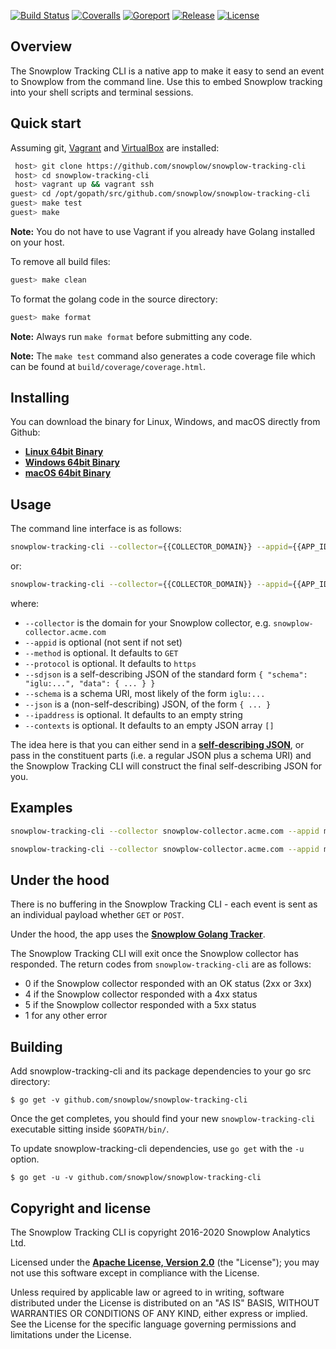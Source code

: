 [![Build Status][travis-image]][travis] [![Coveralls][coveralls-image]][coveralls] [![Goreport][goreport-image]][goreport] [![Release][release-image]][releases] [![License][license-image]][license]

## Overview

The Snowplow Tracking CLI is a native app to make it easy to send an event to Snowplow from the command line. Use this to embed Snowplow tracking into your shell scripts and terminal sessions.

## Quick start

Assuming git, [Vagrant][vagrant-url] and [VirtualBox][virtualbox-url] are installed:

```bash
 host> git clone https://github.com/snowplow/snowplow-tracking-cli
 host> cd snowplow-tracking-cli
 host> vagrant up && vagrant ssh
guest> cd /opt/gopath/src/github.com/snowplow/snowplow-tracking-cli
guest> make test
guest> make
```

**Note:** You do not have to use Vagrant if you already have Golang installed on your host.

To remove all build files:

```bash
guest> make clean
```

To format the golang code in the source directory:

```bash
guest> make format
```

**Note:** Always run `make format` before submitting any code.

**Note:** The `make test` command also generates a code coverage file which can be found at `build/coverage/coverage.html`.

## Installing

You can download the binary for Linux, Windows, and macOS directly from Github:

* [**Linux 64bit Binary**][linux-binary]
* [**Windows 64bit Binary**][windows-binary]
* [**macOS 64bit Binary**][darwin-binary]

## Usage

The command line interface is as follows:

```bash
snowplow-tracking-cli --collector={{COLLECTOR_DOMAIN}} --appid={{APP_ID}} --method=[POST|GET] --sdjson={{SELF_DESC_JSON}}
```

or:

```bash
snowplow-tracking-cli --collector={{COLLECTOR_DOMAIN}} --appid={{APP_ID}} --method=[POST|GET] --schema={{SCHEMA_URI}} --json={{JSON}}
```

where:

* `--collector` is the domain for your Snowplow collector, e.g. `snowplow-collector.acme.com`
* `--appid` is optional (not sent if not set)
* `--method` is optional. It defaults to `GET`
* `--protocol` is optional. It defaults to `https`
* `--sdjson` is a self-describing JSON of the standard form `{ "schema": "iglu:...", "data": { ... } }`
* `--schema` is a schema URI, most likely of the form `iglu:...`
* `--json` is a (non-self-describing) JSON, of the form `{ ... }`
* `--ipaddress` is optional. It defaults to an empty string
* `--contexts` is optional. It defaults to an empty JSON array `[]`

The idea here is that you can either send in a [**self-describing JSON**][sd-json], or pass in the constituent parts (i.e. a regular JSON plus a schema URI) and the Snowplow Tracking CLI will construct the final self-describing JSON for you.

## Examples

```bash
snowplow-tracking-cli --collector snowplow-collector.acme.com --appid myappid --method POST --schema iglu:com.snowplowanalytics.snowplow/event/jsonschema/1-0-0 --json "{\"hello\":\"world\"}"
```

```bash
snowplow-tracking-cli --collector snowplow-collector.acme.com --appid myappid --method POST --sdjson "{\"schema\":\"iglu:com.snowplowanalytics.snowplow/event/jsonschema/1-0-0\", \"data\":{\"hello\":\"world\"}}"
```

## Under the hood

There is no buffering in the Snowplow Tracking CLI - each event is sent as an individual payload whether `GET` or `POST`.

Under the hood, the app uses the [**Snowplow Golang Tracker**][golang-tracker].

The Snowplow Tracking CLI will exit once the Snowplow collector has responded. The return codes from `snowplow-tracking-cli` are as follows:

* 0 if the Snowplow collector responded with an OK status (2xx or 3xx)
* 4 if the Snowplow collector responded with a 4xx status
* 5 if the Snowplow collector responded with a 5xx status
* 1 for any other error

## Building

Add snowplow-tracking-cli and its package dependencies to your go src directory:

```
$ go get -v github.com/snowplow/snowplow-tracking-cli
```

Once the get completes, you should find your new `snowplow-tracking-cli` executable sitting inside `$GOPATH/bin/`.

To update snowplow-tracking-cli dependencies, use `go get` with the `-u` option.

```
$ go get -u -v github.com/snowplow/snowplow-tracking-cli
```

## Copyright and license

The Snowplow Tracking CLI is copyright 2016-2020 Snowplow Analytics Ltd.

Licensed under the **[Apache License, Version 2.0][license]** (the "License");
you may not use this software except in compliance with the License.

Unless required by applicable law or agreed to in writing, software
distributed under the License is distributed on an "AS IS" BASIS,
WITHOUT WARRANTIES OR CONDITIONS OF ANY KIND, either express or implied.
See the License for the specific language governing permissions and
limitations under the License.

[license]: http://www.apache.org/licenses/LICENSE-2.0

[travis-image]: https://travis-ci.org/snowplow/snowplow-tracking-cli.png?branch=master
[travis]: https://travis-ci.org/snowplow/snowplow-tracking-cli

[release-image]: http://img.shields.io/badge/release-0.4.0-6ad7e5.svg?style=flat
[releases]: https://github.com/snowplow/snowplow-tracking-cli/releases

[license-image]: http://img.shields.io/badge/license-Apache--2-blue.svg?style=flat
[license]: http://www.apache.org/licenses/LICENSE-2.0

[goreport-image]: https://goreportcard.com/badge/github.com/snowplow/snowplow-tracking-cli
[goreport]: https://goreportcard.com/report/github.com/snowplow/snowplow-tracking-cli

[coveralls-image]: https://coveralls.io/repos/github/snowplow/snowplow-tracking-cli/badge.svg?branch=master
[coveralls]: https://coveralls.io/github/snowplow/snowplow-tracking-cli?branch=master

[golang-tracker]: https://github.com/snowplow/snowplow-golang-tracker
[sd-json]: http://snowplowanalytics.com/blog/2014/05/15/introducing-self-describing-jsons/

[linux-binary]: https://github.com/snowplow/snowplow-tracking-cli/releases/download/0.4.0/snowplow_tracking_cli_0.4.0_linux_amd64.zip
[windows-binary]: https://github.com/snowplow/snowplow-tracking-cli/releases/download/0.4.0/snowplow_tracking_cli_0.4.0_windows_amd64.zip
[darwin-binary]: https://github.com/snowplow/snowplow-tracking-cli/releases/download/0.4.0/snowplow_tracking_cli_0.4.0_darwin_amd64.zip

[vagrant-url]: http://docs.vagrantup.com/v2/installation/index.html
[virtualbox-url]: https://www.virtualbox.org/wiki/Downloads
